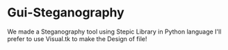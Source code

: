 # Gui-Steganography
We made a Steganography tool using Stepic Library in Python language
I'll prefer to use Visual.tk to make the Design of file!
